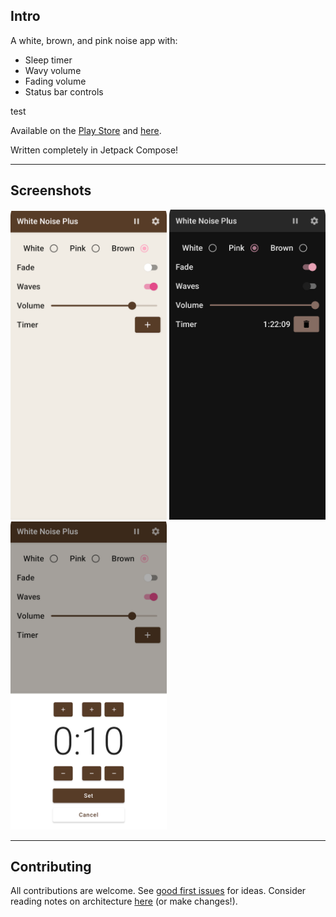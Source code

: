 ## Intro 

A white, brown, and pink noise app with:
* Sleep timer
* Wavy volume
* Fading volume
* Status bar controls

test

Available on the [Play Store](https://play.google.com/store/apps/details?id=dalbers.com.noise "App Link") and [here](https://github.com/davidalbers/whitenoise/releases/tag/v2.0).

Written completely in Jetpack Compose!

---

## Screenshots

<img src="/screenshots/noiseScreenshot.png" width="250"> <img src="/screenshots/noiseScreenshotDark.png" width="250"> <img src="/screenshots/noiseScreenshotTimer.png" width="250">

---
## Contributing

All contributions are welcome. See [good first issues](https://github.com/davidalbers/whitenoise-android/contribute) for ideas. Consider reading notes on architecture [here](https://github.com/davidalbers/whitenoise-android/blob/master/architecture.md) (or make changes!).
